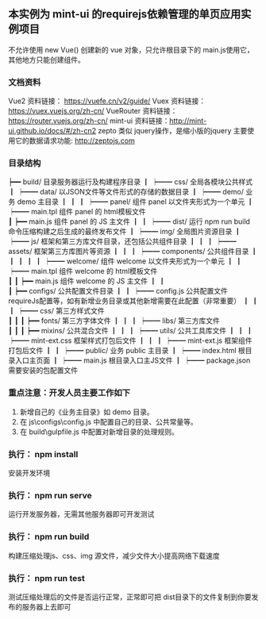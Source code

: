 ## 本实例为 mint-ui 的requirejs依赖管理的单页应用实例项目
不允许使用 new Vue() 创建新的 vue 对象，只允许根目录下的 main.js使用它，其他地方只能创建组件。 

### 文档资料

Vue2  资料链接： https://vuefe.cn/v2/guide/
Vuex  资料链接： https://vuex.vuejs.org/zh-cn/
VueRouter  资料链接： https://router.vuejs.org/zh-cn/
mint-ui 资料链接：http://mint-ui.github.io/docs/#/zh-cn2
zepto 类似 jquery操作，是缩小版的jquery 主要使用它的数据请求功能: http://zeptojs.com


### 目录结构

┝━━ build/       目录服务器运行及构建程序目录
┃
┝━━ css/         全局各模块公共样式
┃
┝━━ data/        以JSON文件等文件形式的存储的数据目录
┃
┝━━ demo/        业务 demo 主目录
┃     ┃ 
┃     ┝━━ panel/            组件 panel 以文件夹形式为一个单元
┃           ┝━━ main.tpl    组件 panel 的 html模板文件   
┃           ┝━━ main.js     组件 panel 的 JS 主文件
┃
┃
┝━━ dist/        运行 npm run build 命令压缩构建之后生成的最终发布文件
┃
┝━━ img/         全局图片资源目录
┃
┝━━ js/          框架和第三方库文件目录，还包括公共组件目录
┃     ┃ 
┃     ┝━━ assets/            框架第三方库图片等资源
┃     ┃ 
┃     ┝━━ components/        公共组件目录
┃     ┃     ┃
┃     ┃     ┝━━ welcome/          组件 welcome 以文件夹形式为一个单元
┃     ┃           ┝━━ main.tpl    组件 welcome 的 html模板文件   
┃     ┃           ┝━━ main.js     组件 welcome 的 JS 主文件
┃     ┃     
┃     ┝━━ configs/           公共配置文件目录
┃     ┃     ┝━━ config.js    公共配置文件requireJs配置等，如有新增业务目录或其他新增需要在此配置（非常重要）
┃     ┃
┃     ┝━━ css/               第三方样式文件  
┃     ┃
┃     ┝━━ fonts/             第三方字体文件
┃     ┃
┃     ┝━━ libs/              第三方库文件  
┃     ┃
┃     ┝━━ mixins/            公共混合文件
┃     ┃
┃     ┝━━ utils/             公共工具库文件
┃     ┃
┃     ┝━━ mint-ext.css    框架样式打包后文件
┃     ┃
┃     ┝━━ mint-ext.js     框架组件打包后文件
┃
┃
┝━━ public/      业务 public 主目录
┃
┝━━ index.html   根目录入口主页面
┃
┝━━ main.js      根目录入口主JS文件
┃
┝━━ package.json 需要安装的包配置文件

### 重点注意：开发人员主要工作如下
1. 新增自己的《业务主目录》如 demo 目录。
2. 在 js\configs\config.js 中配置自己的目录、公共常量等。
3. 在 build\gulpfile.js 中配置对新增目录的处理规则。

### 执行： npm install
安装开发环境 

### 执行： npm run serve 
运行开发服务器，无需其他服务器即可开发测试

### 执行： npm run build 

构建压缩处理js、css、img 源文件，减少文件大小提高网络下载速度

### 执行： npm run test 

测试压缩处理后的文件是否运行正常，正常即可把 dist目录下的文件复制到你要发布的服务器上去即可
